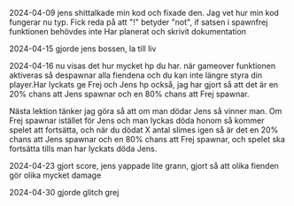 2024-04-09
jens shittalkade min kod och fixade den.
Jag vet hur min kod fungerar nu typ. Fick reda på att "!" betyder "not", if satsen i spawnfrej funktionen behövdes inte
Har planerat och skrivit dokumentation 

2024-04-15
gjorde jens bossen, la till liv

2024-04-16
nu visas det hur mycket hp du har. när gameover funktionen aktiveras så despawnar alla fiendena och du kan inte längre styra din player.Har lyckats ge Frej och Jens hp också, jag har gjort så att det är en 20% chans att Jens spawnar och en 80% chans att Frej spawnar.

Nästa lektion tänker jag göra så att om man dödar Jens så vinner man. Om Frej spawnar istället för Jens och man lyckas döda honom så kommer spelet att fortsätta, och när du dödat X antal slimes igen så är det en 20% chans att Jens spawnar och en 80% chans att Frej spawnar, och spelet ska fortsätta tills man har lyckats döda Jens.

2024-04-23
gjort score, jens yappade lite grann, gjort så att olika fienden gör olika mycket damage

2024-04-30
gjorde glitch grej
